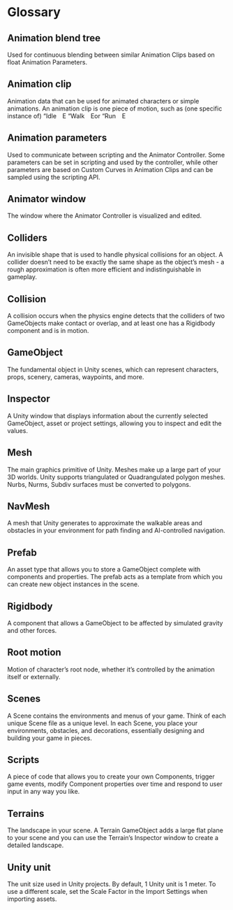 
# Glossary

## Animation blend tree
Used for continuous blending between similar Animation Clips based on float Animation Parameters.

## Animation clip
Animation data that can be used for animated characters or simple animations. An animation clip is one piece of motion, such as (one specific instance of) “Idle E “Walk Eor “Run E

## Animation parameters
Used to communicate between scripting and the Animator Controller. Some parameters can be set in scripting and used by the controller, while other parameters are based on Custom Curves in Animation Clips and can be sampled using the scripting API.

## Animator window
The window where the Animator Controller is visualized and edited.

## Colliders
An invisible shape that is used to handle physical collisions for an object. A collider doesn’t need to be exactly the same shape as the object’s mesh - a rough approximation is often more efficient and indistinguishable in gameplay.

## Collision
A collision occurs when the physics engine detects that the colliders of two GameObjects make contact or overlap, and at least one has a Rigidbody component and is in motion.

## GameObject
The fundamental object in Unity scenes, which can represent characters, props, scenery, cameras, waypoints, and more.

## Inspector
A Unity window that displays information about the currently selected GameObject, asset or project settings, allowing you to inspect and edit the values.

## Mesh
The main graphics primitive of Unity. Meshes make up a large part of your 3D worlds. Unity supports triangulated or Quadrangulated polygon meshes. Nurbs, Nurms, Subdiv surfaces must be converted to polygons.

## NavMesh 
A mesh that Unity generates to approximate the walkable areas and obstacles in your environment for path finding and AI-controlled navigation. 

## Prefab
An asset type that allows you to store a GameObject complete with components and properties. The prefab acts as a template from which you can create new object instances in the scene.

## Rigidbody
A component that allows a GameObject to be affected by simulated gravity and other forces.

## Root motion
Motion of character’s root node, whether it’s controlled by the animation itself or externally.

## Scenes
 A Scene contains the environments and menus of your game. Think of each unique Scene file as a unique level. In each Scene, you place your environments, obstacles, and decorations, essentially designing and building your game in pieces.

## Scripts
A piece of code that allows you to create your own Components, trigger game events, modify Component properties over time and respond to user input in any way you like.

## Terrains
The landscape in your scene. A Terrain GameObject adds a large flat plane to your scene and you can use the Terrain’s Inspector window to create a detailed landscape.

## Unity unit 
The unit size used in Unity projects. By default, 1 Unity unit is 1 meter. To use a different scale, set the Scale Factor in the Import Settings when importing assets.

